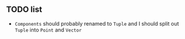 TODO list
---

- `Components` should probably renamed to `Tuple` and I should split out `Tuple` into `Point` and `Vector`
